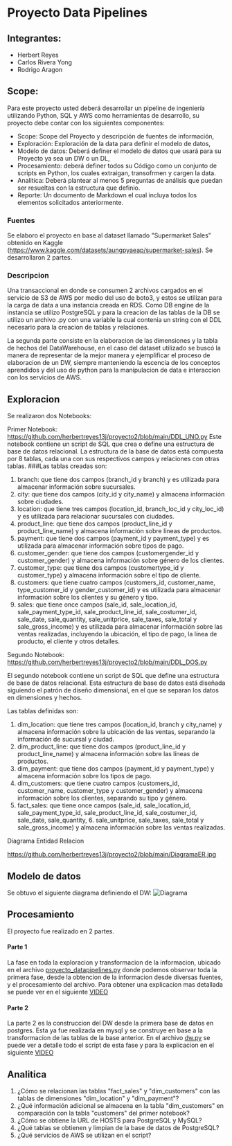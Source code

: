 # Proyecto Data Pipelines 

## Integrantes: 
- Herbert Reyes
- Carlos Rivera Yong
- Rodrigo Aragon

## Scope:

Para este proyecto usted deberá desarrollar un pipeline de ingeniería utilizando Python, SQL y AWS como herramientas de desarrollo, su proyecto debe contar con los siguientes componentes:
- Scope: Scope del Proyecto y descripción de fuentes de información,
- Exploración: Exploración de la data para definir el modelo de datos,
- Modelo de datos: Deberá definer el modelo de datos que usará para su Proyecto ya sea un DW o un DL,
- Procesamiento: deberá definer todos su Código como un conjunto de scripts en Python, los cuales extraigan, transofrmen y cargen la data.
- Analitica: Deberá plantear al menos 5 preguntas de análisis que puedan ser resueltas con la estructura que definio.
- Reporte: Un documento de Markdown el cual incluya todos los elementos solicitados anteriormente.

### Fuentes 

Se elaboro el proyecto en base al dataset llamado "Supermarket Sales" obtenido en Kaggle (https://www.kaggle.com/datasets/aungpyaeap/supermarket-sales). Se desarrollaron 2 partes. 

### Descripcion 

Una transaccional en donde se consumen 2 archivos cargados en el servicio de S3 de AWS por medio del uso de boto3, y estos se utilizan para la carga de data a una instancia creada en RDS. Como DB engine de la instancia se utilizo PostgreSQL y para la creacion de las tablas de la DB se utilizo un archivo .py con una variable la cual contenia un string con el DDL necesario para la creacion de tablas y relaciones. 

La segunda parte consiste en la elaboracion de las dimensiones y la tabla de hechos del DataWarehouse, en el caso del dataset utilizado se buscó la manera de representar de la mejor manera y ejemplificar el proceso de elaboracion de un DW, siempre manteniendo la escencia de los conceptos aprendidos y del uso de python para la manipulacion de data e interaccion con los servicios de AWS. 

## Exploracion

Se realizaron dos Notebooks:

Primer Notebook: https://github.com/herbertreyes13j/proyecto2/blob/main/DDL_UNO.py
Este notebook contiene un script de SQL que crea o define una estructura de base de datos relacional. La estructura de la base de datos está compuesta por 8 tablas, cada una con sus respectivos campos y relaciones con otras tablas.
###Las tablas creadas son:
1. branch: que tiene dos campos (branch_id y branch) y es utilizada para almacenar información sobre sucursales.
2. city: que tiene dos campos (city_id y city_name) y almacena información sobre ciudades.
3. location: que tiene tres campos (location_id, branch_loc_id y city_loc_id) y es utilizada para relacionar sucursales con ciudades.
4. product_line: que tiene dos campos (product_line_id y product_line_name) y almacena información sobre líneas de productos.
5. payment: que tiene dos campos (payment_id y payment_type) y es utilizada para almacenar información sobre tipos de pago.
6. customer_gender: que tiene dos campos (customergender_id y customer_gender) y almacena información sobre género de los clientes.
7. customer_type: que tiene dos campos (customertype_id y customer_type) y almacena información sobre el tipo de cliente.
8. customers: que tiene cuatro campos (customers_id, customer_name, type_customer_id y gender_customer_id) y es utilizada para almacenar información sobre los clientes y su género y tipo.
9. sales: que tiene once campos (sale_id, sale_location_id, sale_payment_type_id, sale_product_line_id, sale_costumer_id, sale_date, sale_quantity, sale_unitprice, sale_taxes, sale_total y sale_gross_income) y es utilizada para almacenar información sobre las ventas realizadas, incluyendo la ubicación, el tipo de pago, la línea de producto, el cliente y otros detalles.

Segundo Notebook: https://github.com/herbertreyes13j/proyecto2/blob/main/DDL_DOS.py

El segundo notebook contiene un script de SQL que define una estructura de base de datos relacional. Esta estructura de base de datos está diseñada siguiendo el patrón de diseño dimensional, en el que se separan los datos en dimensiones y hechos.

Las tablas definidas son:

1. dim_location: que tiene tres campos (location_id, branch y city_name) y almacena información sobre la ubicación de las ventas, separando la información de sucursal y ciudad.
2. dim_product_line: que tiene dos campos (product_line_id y product_line_name) y almacena información sobre las líneas de productos.
3. dim_payment: que tiene dos campos (payment_id y payment_type) y almacena información sobre los tipos de pago.
4. dim_customers: que tiene cuatro campos (customers_id, customer_name, customer_type y customer_gender) y almacena información sobre los clientes, separando su tipo y género.
5. fact_sales: que tiene once campos (sale_id, sale_location_id, sale_payment_type_id, sale_product_line_id, sale_costumer_id, sale_date, sale_quantity, 6. sale_unitprice, sale_taxes, sale_total y sale_gross_income) y almacena información sobre las ventas realizadas.

Diagrama Entidad Relacion

https://github.com/herbertreyes13j/proyecto2/blob/main/DiagramaER.jpg

## Modelo de datos

Se obtuvo el siguiente diagrama definiendo el DW:
![Diagrama]([https://ejemplo.com/imagenes/gatito.jpg](https://raw.githubusercontent.com/herbertreyes13j/proyecto2/main/DiagramaDW.png))




## Procesamiento

El proyecto fue realizado en 2 partes. 
#### Parte 1 
La fase en toda la exploracion y transformacion de la informacion, ubicado en el archivo [proyecto_datapipelines.py](https://github.com/herbertreyes13j/proyecto2/blob/main/proyecto_data_pipelines.py) donde podemos observar toda la primera fase, desde la obtencion de la informacion desde diversas fuentes, y el procesamiento del archivo. 
Para obtener una explicacion mas detallada se puede ver en el siguiente [VIDEO](https://drive.google.com/drive/folders/1urW117AeYEP5z8b7Seww-XBh4UJ4iNfn?usp=sharing)
#### Parte 2
La parte 2 es la construccion del DW desde la primera base de datos en postgres. Esta ya fue realizada en mysql y se construye en base a la transformacion de las tablas de la base anterior. En el archivo [dw.py](https://github.com/herbertreyes13j/proyecto2/blob/main/dw.py) se puede ver a detalle todo el script de esta fase y para la explicacion en el siguiente [VIDEO](https://drive.google.com/file/d/1TYe0RUGOzP_pEr1R4huYLJ65kU61BRph/view?usp=sharing)

## Analitica

1. ¿Cómo se relacionan las tablas "fact_sales" y "dim_customers" con las tablas de dimensiones "dim_location" y "dim_payment"?
2. ¿Qué información adicional se almacena en la tabla "dim_customers" en comparación con la tabla "customers" del primer notebook?
3. ¿Cómo se obtiene la URL de HOSTS para PostgreSQL y MySQL?
4. ¿Qué tablas se obtienen y limpian de la base de datos de PostgreSQL?
5. ¿Qué servicios de AWS se utilizan en el script?






